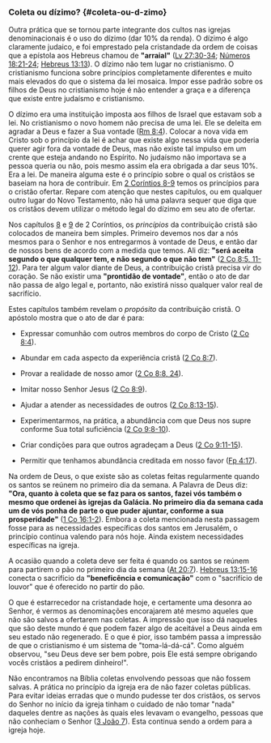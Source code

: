 ### Coleta ou dízimo? {#coleta-ou-d-zimo}

Outra prática que se tornou parte integrante dos cultos nas igrejas denominacionais é o uso do dízimo (dar 10% da renda). O dízimo é algo claramente judaico, e foi emprestado pela cristandade da ordem de coisas que a epístola aos Hebreus chamou de **&quot;arraial&quot;** ([Lv 27:30-34](http://bibliaonline.com.br/acf/lv/27/30-34); [Números 18:21-24](http://bibliaonline.com.br/acf/nm/18/21-24); [Hebreus 13:13](http://bibliaonline.com.br/acf/hb/13/13)). O dízimo não tem lugar no cristianismo. O cristianismo funciona sobre princípios completamente diferentes e muito mais elevados do que o sistema da lei mosaica. Impor esse padrão sobre os filhos de Deus no cristianismo hoje é não entender a graça e a diferença que existe entre judaísmo e cristianismo.

O dízimo era uma instituição imposta aos filhos de Israel que estavam sob a lei. No cristianismo o novo homem não precisa de uma lei. Ele se deleita em agradar a Deus e fazer a Sua vontade ([Rm 8:4](http://bibliaonline.com.br/acf/rm/8/4)). Colocar a nova vida em Cristo sob o princípio da lei é achar que existe algo nessa vida que poderia querer agir fora da vontade de Deus, mas não existe tal impulso em um crente que esteja andando no Espírito. No judaísmo não importava se a pessoa queria ou não, pois mesmo assim ela era obrigada a dar seus 10%. Era a lei. De maneira alguma este é o princípio sobre o qual os cristãos se baseiam na hora de contribuir. Em [2 Coríntios 8-9](http://bibliaonline.com.br/acf/2co/8/9) temos os princípios para o cristão ofertar. Repare com atenção que nestes capítulos, ou em qualquer outro lugar do Novo Testamento, não há uma palavra sequer que diga que os cristãos devem utilizar o método legal do dízimo em seu ato de ofertar.

Nos capítulos [8](http://bibliaonline.com.br/acf/2co/8) e [9](http://bibliaonline.com.br/acf/2co/9) de 2 Coríntios, os _princípios_ da contribuição cristã são colocados de maneira bem simples. Primeiro devemos nos dar a nós mesmos para o Senhor e nos entregarmos à vontade de Deus, e então dar de nossos bens de acordo com a medida que temos. Ali diz: **&quot;será aceita segundo o que qualquer tem, e não segundo o que não tem&quot;** ([2 Co 8:5, 11-12](http://bibliaonline.com.br/acf/2co/8/5,1-12)). Para ter algum valor diante de Deus, a contribuição cristã precisa vir do coração. Se não existir uma **&quot;prontidão de vontade&quot;**, então o ato de dar não passa de algo legal e, portanto, não existirá nisso qualquer valor real de sacrifício.

Estes capítulos também revelam o _propósito_ da contribuição cristã. O apóstolo mostra que o ato de dar é para:

*   Expressar comunhão com outros membros do corpo de Cristo ([2 Co 8:4](http://bibliaonline.com.br/acf/2co/8/4)).

*   Abundar em cada aspecto da experiência cristã ([2 Co 8:7](http://bibliaonline.com.br/acf/2co/8/7)).

*   Provar a realidade de nosso amor ([2 Co 8:8, 24](http://bibliaonline.com.br/acf/2co/8/8,24)).

*   Imitar nosso Senhor Jesus ([2 Co 8:9](http://bibliaonline.com.br/acf/2co/8/9)).

*   Ajudar a atender as necessidades de outros ([2 Co 8:13-15](http://bibliaonline.com.br/acf/2co/8/13-15)).

*   Experimentarmos, na prática, a abundância com que Deus nos supre conforme Sua total suficiência ([2 Co 9:8-10](http://bibliaonline.com.br/acf/2co/9/8-10)).

*   Criar condições para que outros agradeçam a Deus ([2 Co 9:11-15](http://bibliaonline.com.br/acf/2co/9/11-15)).

*   Permitir que tenhamos abundância creditada em nosso favor ([Fp 4:17](http://bibliaonline.com.br/acf/fp/4/17)).

Na ordem de Deus, o que existe são as coletas feitas regularmente quando os santos se reúnem no primeiro dia da semana. A Palavra de Deus diz: **&quot;Ora, quanto à coleta que se faz para os santos, fazei vós também o mesmo que ordenei às igrejas da Galácia. No primeiro dia da semana cada um de vós ponha de parte o que puder ajuntar, conforme a sua prosperidade&quot;** ([1 Co 16:1-2](http://bibliaonline.com.br/acf/2co/16/1-2)). Embora a coleta mencionada nesta passagem fosse para as necessidades específicas dos santos em Jerusalém, o princípio continua valendo para nós hoje. Ainda existem necessidades específicas na igreja.

A ocasião quando a coleta deve ser feita é quando os santos se reúnem para partirem o pão no primeiro dia da semana ([At 20:7](http://bibliaonline.com.br/acf/atos/20/7)). [Hebreus 13:15-16](http://bibliaonline.com.br/acf/hb/13/15-16) conecta o sacrifício da **&quot;beneficência e comunicação&quot;** com o &quot;sacrifício de louvor&quot; que é oferecido no partir do pão.

O que é estarrecedor na cristandade hoje, e certamente uma desonra ao Senhor, é vermos as denominações encorajarem até mesmo aqueles que não são salvos a ofertarem nas coletas. A impressão que isso dá naqueles que são deste mundo é que podem fazer algo de aceitável a Deus ainda em seu estado não regenerado. E o que é pior, isso também passa a impressão de que o cristianismo é um sistema de &quot;toma-lá-dá-cá&quot;. Como alguém observou, &quot;seu Deus deve ser bem pobre, pois Ele está sempre obrigando vocês cristãos a pedirem dinheiro!&quot;.

Não encontramos na Bíblia coletas envolvendo pessoas que não fossem salvas. A prática no princípio da igreja era de não fazer coletas públicas. Para evitar ideias erradas que o mundo pudesse ter dos cristãos, os servos do Senhor no início da igreja tinham o cuidado de não tomar &quot;nada&quot; daqueles dentre as nações às quais eles levavam o evangelho, pessoas que não conheciam o Senhor ([3 João 7](http://bibliaonline.com.br/acf/3jo/1/7)). Esta continua sendo a ordem para a igreja hoje.
